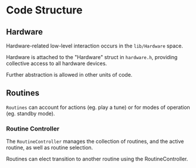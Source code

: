# Code Structure


## Hardware

Hardware-related low-level interaction occurs in the `lib/Hardware` space.

Hardware is attached to the "Hardware" struct in `hardware.h`, providing collective access to all hardware devices.

Further abstraction is allowed in other units of code.

## Routines

`Routines` can account for actions (eg. play a tune) or for modes of operation (eg. standby mode).

### Routine Controller

The `RoutineController` manages the collection of routines, and the active routine, as well as routine selection.

Routines can elect transition to another routine using the RoutineController.


